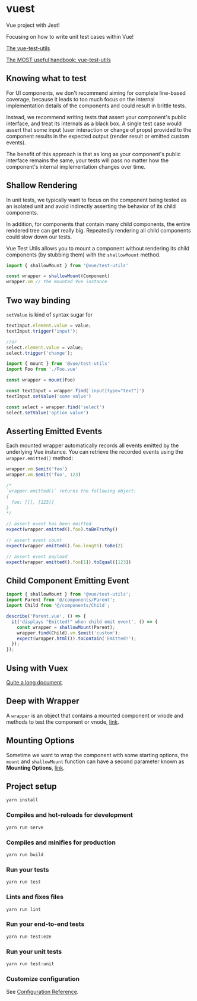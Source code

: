 # vuest

Vue project with Jest!

Focusing on how to write unit test cases within Vue!

[The vue-test-utils](https://vue-test-utils.vuejs.org/)

[The MOST useful handbook: vue-test-utils](https://lmiller1990.github.io/vue-testing-handbook/#what-is-this-guide)

## Knowing what to test

For UI components, we don't recommend aiming for complete line-based coverage, because it leads to too much focus on the internal implementation details of the components and could result in brittle tests.

Instead, we recommend writing tests that assert your component's public interface, and treat its internals as a black box. A single test case would assert that some input (user interaction or change of props) provided to the component results in the expected output (render result or emitted custom events).

The benefit of this approach is that as long as your component's public interface remains the same, your tests will pass no matter how the component's internal implementation changes over time.

## Shallow Rendering

In unit tests, we typically want to focus on the component being tested as an isolated unit and avoid indirectly asserting the behavior of its child components.

In addition, for components that contain many child components, the entire rendered tree can get really big. Repeatedly rendering all child components could slow down our tests.

Vue Test Utils allows you to mount a component without rendering its child components (by stubbing them) with the `shallowMount` method.

```js
import { shallowMount } from '@vue/test-utils'

const wrapper = shallowMount(Component)
wrapper.vm // the mounted Vue instance
```

## Two way binding

`setValue` is kind of syntax sugar for

```js
textInput.element.value = value;
textInput.trigger('input');

//or
select.element.value = value;
select.trigger('change');
```

```js
import { mount } from '@vue/test-utils'
import Foo from './Foo.vue'

const wrapper = mount(Foo)

const textInput = wrapper.find('input[type="text"]')
textInput.setValue('some value')

const select = wrapper.find('select')
select.setValue('option value')
```

## Asserting Emitted Events

Each mounted wrapper automatically records all events emitted by the underlying Vue instance. You can retrieve the recorded events using the `wrapper.emitted()` method:

```js
wrapper.vm.$emit('foo')
wrapper.vm.$emit('foo', 123)

/*
`wrapper.emitted()` returns the following object:
{
  foo: [[], [123]]
}
*/

// assert event has been emitted
expect(wrapper.emitted().foo).toBeTruthy()

// assert event count
expect(wrapper.emitted().foo.length).toBe(2)

// assert event payload
expect(wrapper.emitted().foo[1]).toEqual([123])
```

## Child Component Emitting Event

```js
import { shallowMount } from '@vue/test-utils';
import Parent from '@/components/Parent';
import Child from '@/components/Child';

describe('Parent.vue', () => {
  it('displays "Emitted!" when child emit event', () => {
    const wrapper = shallowMount(Parent);
    wrapper.find(Child).vm.$emit('custom');
    expect(wrapper.html()).toContain('Emitted!');
  });
});
```

## Using with Vuex

[Quite a long document](https://vue-test-utils.vuejs.org/guides/#using-with-vuex).

## Deep with Wrapper

A `wrapper` is an object that contains a mounted component or vnode and methods to test the component or vnode, [link](https://vue-test-utils.vuejs.org/api/wrapper/#wrapper).

## Mounting Options

Sometime we want to wrap the component with some starting options, the `mount` and `shallowMount` function can have a second parameter known as **Mounting Options**, [link](https://vue-test-utils.vuejs.org/api/options.html#context).

## Project setup
```
yarn install
```

### Compiles and hot-reloads for development
```
yarn run serve
```

### Compiles and minifies for production
```
yarn run build
```

### Run your tests
```
yarn run test
```

### Lints and fixes files
```
yarn run lint
```

### Run your end-to-end tests
```
yarn run test:e2e
```

### Run your unit tests
```
yarn run test:unit
```

### Customize configuration
See [Configuration Reference](https://cli.vuejs.org/config/).
